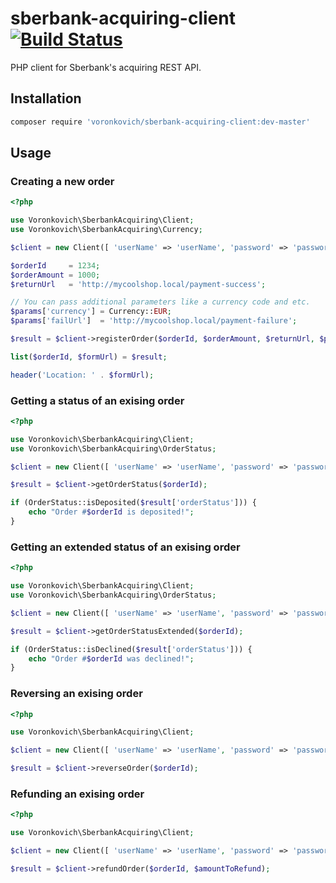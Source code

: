 # sberbank-acquiring-client [![Build Status](https://travis-ci.org/voronkovich/sberbank-acquiring-client.svg?branch=master)](https://travis-ci.org/voronkovich/sberbank-acquiring-client)

PHP client for Sberbank's acquiring REST API.

## Installation

```sh
composer require 'voronkovich/sberbank-acquiring-client:dev-master'
```

## Usage

### Creating a new order

```php
<?php

use Voronkovich\SberbankAcquiring\Client;
use Voronkovich\SberbankAcquiring\Currency;

$client = new Client([ 'userName' => 'userName', 'password' => 'password' ]);

$orderId     = 1234;
$orderAmount = 1000;
$returnUrl   = 'http://mycoolshop.local/payment-success';

// You can pass additional parameters like a currency code and etc.
$params['currency'] = Currency::EUR;
$params['failUrl']  = 'http://mycoolshop.local/payment-failure';

$result = $client->registerOrder($orderId, $orderAmount, $returnUrl, $params);

list($orderId, $formUrl) = $result;

header('Location: ' . $formUrl);
```

### Getting a status of an exising order

```php
<?php

use Voronkovich\SberbankAcquiring\Client;
use Voronkovich\SberbankAcquiring\OrderStatus;

$client = new Client([ 'userName' => 'userName', 'password' => 'password' ]);

$result = $client->getOrderStatus($orderId);

if (OrderStatus::isDeposited($result['orderStatus'])) {
    echo "Order #$orderId is deposited!";
}
```

### Getting an extended status of an exising order

```php
<?php

use Voronkovich\SberbankAcquiring\Client;
use Voronkovich\SberbankAcquiring\OrderStatus;

$client = new Client([ 'userName' => 'userName', 'password' => 'password' ]);

$result = $client->getOrderStatusExtended($orderId);

if (OrderStatus::isDeclined($result['orderStatus'])) {
    echo "Order #$orderId was declined!";
}
```

### Reversing an exising order

```php
<?php

use Voronkovich\SberbankAcquiring\Client;

$client = new Client([ 'userName' => 'userName', 'password' => 'password' ]);

$result = $client->reverseOrder($orderId);
```

### Refunding an exising order

```php
<?php

use Voronkovich\SberbankAcquiring\Client;

$client = new Client([ 'userName' => 'userName', 'password' => 'password' ]);

$result = $client->refundOrder($orderId, $amountToRefund);
```
